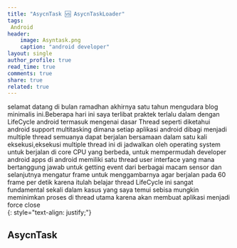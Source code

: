 ```yaml
---
title: "AsycnTask 🆚 AsycnTaskLoader"
tags:
 Android
header:
    image: Asyntask.png
    caption: "android developer"
layout: single
author_profile: true
read_time: true
comments: true
share: true
related: true
---
```

selamat datang di bulan ramadhan akhirnya satu tahun mengudara blog minimalis ini.Beberapa hari ini saya terlibat praktek terlalu dalam dengan LifeCycle android termasuk mengenai dasar Thread seperti diketahui android support multitasking dimana setiap aplikasi android dibagi menjadi multiple thread semuanya dapat berjalan bersamaan dalam satu kali eksekusi,eksekusi multiple thread ini di jadwalkan oleh operating system untuk berjalan di core CPU yang berbeda, untuk mempermudah developer android apps di android memiliki satu thread user interface yang mana bertanggung jawab untuk getting event dari berbagai macam sensor dan selanjutnya mengatur frame untuk menggambarnya agar berjalan pada 60 frame per detik karena itulah belajar thread LifeCycle ini sangat fundamental sekali dalam kasus yang saya temui sebisa mungkin meminimkan proses di thread utama karena akan membuat aplikasi menjadi force close  
{: style="text-align: justify;"}

## AsycnTask ##
